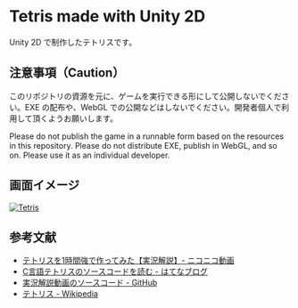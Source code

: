 # Tetris made with Unity 2D
Unity 2D で制作したテトリスです。


## 注意事項（Caution）
このリポジトリの資源を元に、ゲームを実行できる形にして公開しないでください。EXE の配布や、WebGL での公開などはしないでください。開発者個人で利用して頂くようお願いします。

Please do not publish the game in a runnable form based on the resources in this repository. Please do not distribute EXE, publish in WebGL, and so on. Please use it as an individual developer.


## 画面イメージ
[![Tetris](https://img.youtube.com/vi/RlOzQMbCpr4/0.jpg)](https://www.youtube.com/watch?v=RlOzQMbCpr4)


## 参考文献
- [テトリスを1時間強で作ってみた【実況解説】- ニコニコ動画](https://www.nicovideo.jp/watch/sm8517855)
- [C言語テトリスのソースコードを読む - はてなブログ](http://itouhiro.hatenablog.com/entry/20121119/tetris)
- [実況解説動画のソースコード - GitHub](https://github.com/DQNEO/CppTetris)
- [テトリス - Wikipedia](https://ja.wikipedia.org/wiki/%E3%83%86%E3%83%88%E3%83%AA%E3%82%B9)
